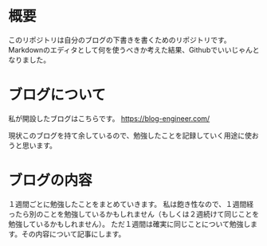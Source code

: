# 概要
このリポジトリは自分のブログの下書きを書くためのリポジトリです。
Markdownのエディタとして何を使うべきか考えた結果、Githubでいいじゃんとなりました。

# ブログについて
私が開設したブログはこちらです。
https://blog-engineer.com/

現状このブログを持て余しているので、勉強したことを記録していく用途に使おうと思います。

# ブログの内容
１週間ごとに勉強したことをまとめていきます。
私は飽き性なので、１週間経ったら別のことを勉強しているかもしれません（もしくは２週続けて同じことを勉強しているかもしれません）。
ただ１週間は確実に同じことについて勉強します。その内容について記事にします。
